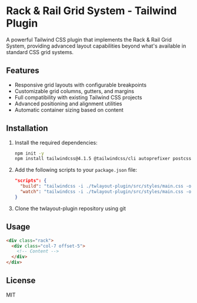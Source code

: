 # Rack & Rail Grid System - Tailwind Plugin

A powerful Tailwind CSS plugin that implements the Rack & Rail Grid System, providing advanced layout capabilities beyond what's available in standard CSS grid systems.

## Features

- Responsive grid layouts with configurable breakpoints
- Customizable grid columns, gutters, and margins
- Full compatibility with existing Tailwind CSS projects
- Advanced positioning and alignment utilities
- Automatic container sizing based on content

## Installation

1. Install the required dependencies:
 
   ```bash
   npm init -y
   npm install tailwindcss@4.1.5 @tailwindcss/cli autoprefixer postcss @types/node @types/tailwindcss --save-dev
   ```

2. Add the following scripts to your `package.json` file:

   ```json
   "scripts": {
     "build": "tailwindcss -i ./twlayout-plugin/src/styles/main.css -o ./twlayout-plugin/dist/output.css",
     "watch": "tailwindcss -i ./twlayout-plugin/src/styles/main.css -o ./twlayout-plugin/dist/output.css --watch"
   }
   ```

3. Clone the twlayout-plugin repository using git

## Usage

```html
<div class="rack">
  <div class="col-7 offset-5">
    <!-- Content -->
  </div>
</div>
```

## License

MIT